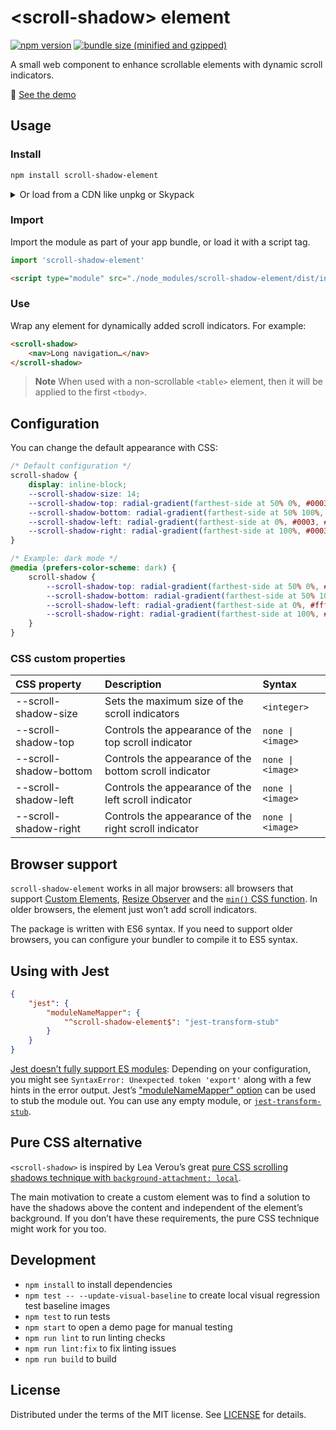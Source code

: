 # &lt;scroll-shadow&gt; element

[![npm version][npm-version-badge-src]][npm-package-href]
[![bundle size (minified and gzipped)][bundlesize-badge-src]][bundlesize-href]

A small web component to enhance scrollable elements with dynamic scroll
indicators.

🔎 [See the demo][demo-href]

## Usage

### Install

```bash
npm install scroll-shadow-element
```

<details><summary>Or load from a CDN like unpkg or Skypack</summary>

```html
<!-- unpkg CDN -->
<script type="module" src="https://unpkg.com/scroll-shadow-element"></script>

<!-- Skypack CDN -->
<script type="module" src="https://cdn.skypack.dev/scroll-shadow-element"></script>

<!-- Skypack CDN (minified) -->
<script type="module" src="https://cdn.skypack.dev/scroll-shadow-element?min"></script>
```

</details>

### Import

Import the module as part of your app bundle, or load it with a script tag.

```js
import 'scroll-shadow-element'
```

```html
<script type="module" src="./node_modules/scroll-shadow-element/dist/index.js"></script>
```

### Use

Wrap any element for dynamically added scroll indicators. For example:

```html
<scroll-shadow>
	<nav>Long navigation…</nav>
</scroll-shadow>
```

> **Note**
> When used with a non-scrollable `<table>` element, then it will be applied to
> the first `<tbody>`.

## Configuration

You can change the default appearance with CSS:

```css
/* Default configuration */
scroll-shadow {
	display: inline-block;
	--scroll-shadow-size: 14;
	--scroll-shadow-top: radial-gradient(farthest-side at 50% 0%, #0003, #0000);
	--scroll-shadow-bottom: radial-gradient(farthest-side at 50% 100%, #0003, #0000);
	--scroll-shadow-left: radial-gradient(farthest-side at 0%, #0003, #0000);
	--scroll-shadow-right: radial-gradient(farthest-side at 100%, #0003, #0000);
}

/* Example: dark mode */
@media (prefers-color-scheme: dark) {
	scroll-shadow {
		--scroll-shadow-top: radial-gradient(farthest-side at 50% 0%, #fff3, #0000);
		--scroll-shadow-bottom: radial-gradient(farthest-side at 50% 100%, #fff3, #0000);
		--scroll-shadow-left: radial-gradient(farthest-side at 0%, #fff3, #0000);
		--scroll-shadow-right: radial-gradient(farthest-side at 100%, #fff3, #0000);
	}
}
```

### CSS custom properties

| CSS property           | Description                                            | Syntax            |
| :--------------------- | :----------------------------------------------------- | :---------------- |
| --scroll-shadow-size   | Sets the maximum size of the scroll indicators         | `<integer>`       |
| --scroll-shadow-top    | Controls the appearance of the top scroll indicator    | `none \| <image>` |
| --scroll-shadow-bottom | Controls the appearance of the bottom scroll indicator | `none \| <image>` |
| --scroll-shadow-left   | Controls the appearance of the left scroll indicator   | `none \| <image>` |
| --scroll-shadow-right  | Controls the appearance of the right scroll indicator  | `none \| <image>` |

## Browser support

`scroll-shadow-element` works in all major browsers: all browsers that support
[Custom Elements][custom-elementsv1], [Resize Observer][resizeobserver] and the
[`min()` CSS function][css-math-functions]. In older browsers, the element just
won’t add scroll indicators.

The package is written with ES6 syntax. If you need to support older browsers,
you can configure your bundler to compile it to ES5 syntax.

## Using with Jest

```json
{
	"jest": {
		"moduleNameMapper": {
			"^scroll-shadow-element$": "jest-transform-stub"
		}
	}
}
```

[Jest doesn’t fully support ES modules][jest-esm]: Depending on your
configuration, you might see `SyntaxError: Unexpected token 'export'` along
with a few hints in the error output. Jest’s ["moduleNameMapper"
option][jest-modulenamemapper] can be used to stub the module out. You can use
any empty module, or [`jest-transform-stub`][jest-transform-stub].

## Pure CSS alternative

`<scroll-shadow>` is inspired by Lea Verou’s great [pure CSS scrolling shadows
technique with `background-attachment: local`][pure-css-alternative].

The main motivation to create a custom element was to find a solution to have
the shadows above the content and independent of the element’s background. If
you don’t have these requirements, the pure CSS technique might work for you
too.

## Development

- `npm install` to install dependencies
- `npm test -- --update-visual-baseline` to create local visual regression test baseline images
- `npm test` to run tests
- `npm start` to open a demo page for manual testing
- `npm run lint` to run linting checks
- `npm run lint:fix` to fix linting issues
- `npm run build` to build

## License

Distributed under the terms of the MIT license. See [LICENSE](LICENSE) for details.

[custom-elementsv1]: https://caniuse.com/custom-elementsv1
[resizeobserver]: https://caniuse.com/resizeobserver
[css-math-functions]: https://caniuse.com/css-math-functions
[pure-css-alternative]: https://lea.verou.me/2012/04/background-attachment-local/
[jest-esm]: https://jestjs.io/docs/ecmascript-modules
[jest-modulenamemapper]: https://jestjs.io/docs/configuration#modulenamemapper-objectstring-string--arraystring
[jest-transform-stub]: https://www.npmjs.com/package/jest-transform-stub
[npm-version-badge-src]: https://img.shields.io/npm/v/scroll-shadow-element?style=flat-square
[bundlesize-badge-src]: https://img.shields.io/bundlephobia/minzip/scroll-shadow-element?color=a8da93&style=flat-square
[npm-package-href]: https://npmjs.com/package/scroll-shadow-element
[bundlesize-href]: https://bundlephobia.com/package/scroll-shadow-element
[demo-href]: https://ingmarh.github.io/scroll-shadow-element/demo/
